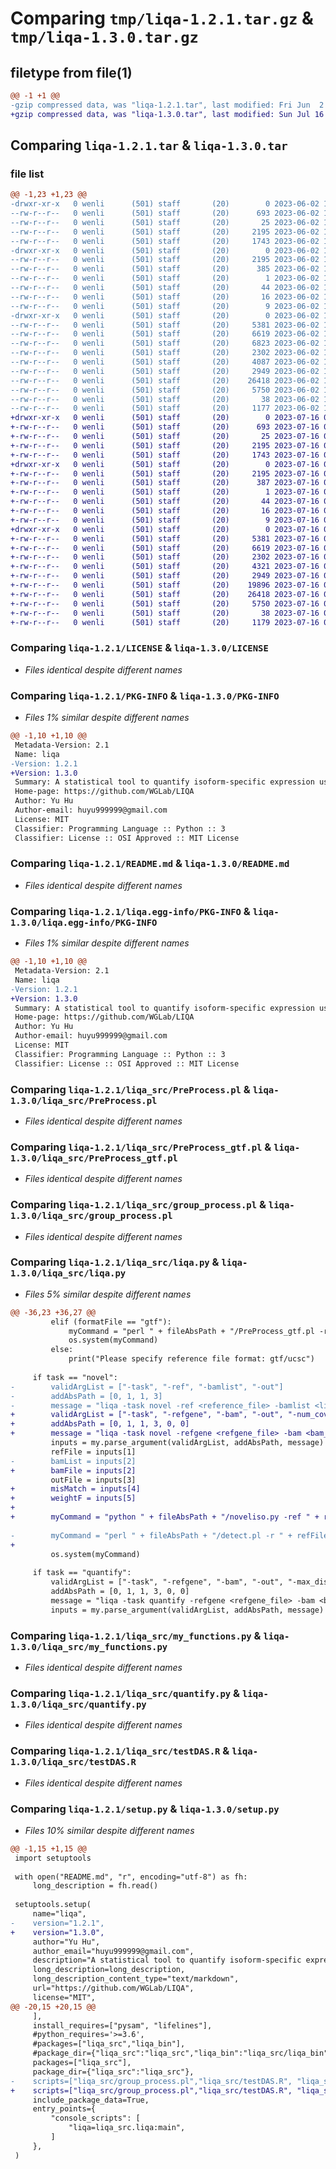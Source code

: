 # Comparing `tmp/liqa-1.2.1.tar.gz` & `tmp/liqa-1.3.0.tar.gz`

## filetype from file(1)

```diff
@@ -1 +1 @@
-gzip compressed data, was "liqa-1.2.1.tar", last modified: Fri Jun  2 15:47:15 2023, max compression
+gzip compressed data, was "liqa-1.3.0.tar", last modified: Sun Jul 16 05:36:21 2023, max compression
```

## Comparing `liqa-1.2.1.tar` & `liqa-1.3.0.tar`

### file list

```diff
@@ -1,23 +1,23 @@
-drwxr-xr-x   0 wenli      (501) staff       (20)        0 2023-06-02 15:47:15.669809 liqa-1.2.1/
--rw-r--r--   0 wenli      (501) staff       (20)      693 2023-06-02 14:46:22.000000 liqa-1.2.1/LICENSE
--rw-r--r--   0 wenli      (501) staff       (20)       25 2023-06-02 14:46:22.000000 liqa-1.2.1/MANIFEST.in
--rw-r--r--   0 wenli      (501) staff       (20)     2195 2023-06-02 15:47:15.669674 liqa-1.2.1/PKG-INFO
--rw-r--r--   0 wenli      (501) staff       (20)     1743 2023-06-02 14:46:22.000000 liqa-1.2.1/README.md
-drwxr-xr-x   0 wenli      (501) staff       (20)        0 2023-06-02 15:47:15.663758 liqa-1.2.1/liqa.egg-info/
--rw-r--r--   0 wenli      (501) staff       (20)     2195 2023-06-02 15:47:15.000000 liqa-1.2.1/liqa.egg-info/PKG-INFO
--rw-r--r--   0 wenli      (501) staff       (20)      385 2023-06-02 15:47:15.000000 liqa-1.2.1/liqa.egg-info/SOURCES.txt
--rw-r--r--   0 wenli      (501) staff       (20)        1 2023-06-02 15:47:15.000000 liqa-1.2.1/liqa.egg-info/dependency_links.txt
--rw-r--r--   0 wenli      (501) staff       (20)       44 2023-06-02 15:47:15.000000 liqa-1.2.1/liqa.egg-info/entry_points.txt
--rw-r--r--   0 wenli      (501) staff       (20)       16 2023-06-02 15:47:15.000000 liqa-1.2.1/liqa.egg-info/requires.txt
--rw-r--r--   0 wenli      (501) staff       (20)        9 2023-06-02 15:47:15.000000 liqa-1.2.1/liqa.egg-info/top_level.txt
-drwxr-xr-x   0 wenli      (501) staff       (20)        0 2023-06-02 15:47:15.669048 liqa-1.2.1/liqa_src/
--rw-r--r--   0 wenli      (501) staff       (20)     5381 2023-06-02 14:46:22.000000 liqa-1.2.1/liqa_src/PreProcess.pl
--rw-r--r--   0 wenli      (501) staff       (20)     6619 2023-06-02 14:46:22.000000 liqa-1.2.1/liqa_src/PreProcess_gtf.pl
--rw-r--r--   0 wenli      (501) staff       (20)     6823 2023-06-02 14:46:22.000000 liqa-1.2.1/liqa_src/detect.pl
--rw-r--r--   0 wenli      (501) staff       (20)     2302 2023-06-02 14:46:22.000000 liqa-1.2.1/liqa_src/group_process.pl
--rw-r--r--   0 wenli      (501) staff       (20)     4087 2023-06-02 14:46:22.000000 liqa-1.2.1/liqa_src/liqa.py
--rw-r--r--   0 wenli      (501) staff       (20)     2949 2023-06-02 14:46:22.000000 liqa-1.2.1/liqa_src/my_functions.py
--rw-r--r--   0 wenli      (501) staff       (20)    26418 2023-06-02 14:46:22.000000 liqa-1.2.1/liqa_src/quantify.py
--rw-r--r--   0 wenli      (501) staff       (20)     5750 2023-06-02 14:46:22.000000 liqa-1.2.1/liqa_src/testDAS.R
--rw-r--r--   0 wenli      (501) staff       (20)       38 2023-06-02 15:47:15.669849 liqa-1.2.1/setup.cfg
--rw-r--r--   0 wenli      (501) staff       (20)     1177 2023-06-02 15:47:03.000000 liqa-1.2.1/setup.py
+drwxr-xr-x   0 wenli      (501) staff       (20)        0 2023-07-16 05:36:21.147078 liqa-1.3.0/
+-rw-r--r--   0 wenli      (501) staff       (20)      693 2023-07-16 05:30:58.000000 liqa-1.3.0/LICENSE
+-rw-r--r--   0 wenli      (501) staff       (20)       25 2023-07-16 05:30:58.000000 liqa-1.3.0/MANIFEST.in
+-rw-r--r--   0 wenli      (501) staff       (20)     2195 2023-07-16 05:36:21.146953 liqa-1.3.0/PKG-INFO
+-rw-r--r--   0 wenli      (501) staff       (20)     1743 2023-07-16 05:30:58.000000 liqa-1.3.0/README.md
+drwxr-xr-x   0 wenli      (501) staff       (20)        0 2023-07-16 05:36:21.145409 liqa-1.3.0/liqa.egg-info/
+-rw-r--r--   0 wenli      (501) staff       (20)     2195 2023-07-16 05:36:21.000000 liqa-1.3.0/liqa.egg-info/PKG-INFO
+-rw-r--r--   0 wenli      (501) staff       (20)      387 2023-07-16 05:36:21.000000 liqa-1.3.0/liqa.egg-info/SOURCES.txt
+-rw-r--r--   0 wenli      (501) staff       (20)        1 2023-07-16 05:36:21.000000 liqa-1.3.0/liqa.egg-info/dependency_links.txt
+-rw-r--r--   0 wenli      (501) staff       (20)       44 2023-07-16 05:36:21.000000 liqa-1.3.0/liqa.egg-info/entry_points.txt
+-rw-r--r--   0 wenli      (501) staff       (20)       16 2023-07-16 05:36:21.000000 liqa-1.3.0/liqa.egg-info/requires.txt
+-rw-r--r--   0 wenli      (501) staff       (20)        9 2023-07-16 05:36:21.000000 liqa-1.3.0/liqa.egg-info/top_level.txt
+drwxr-xr-x   0 wenli      (501) staff       (20)        0 2023-07-16 05:36:21.146770 liqa-1.3.0/liqa_src/
+-rw-r--r--   0 wenli      (501) staff       (20)     5381 2023-07-16 05:30:58.000000 liqa-1.3.0/liqa_src/PreProcess.pl
+-rw-r--r--   0 wenli      (501) staff       (20)     6619 2023-07-16 05:30:58.000000 liqa-1.3.0/liqa_src/PreProcess_gtf.pl
+-rw-r--r--   0 wenli      (501) staff       (20)     2302 2023-07-16 05:30:58.000000 liqa-1.3.0/liqa_src/group_process.pl
+-rw-r--r--   0 wenli      (501) staff       (20)     4321 2023-07-16 05:30:58.000000 liqa-1.3.0/liqa_src/liqa.py
+-rw-r--r--   0 wenli      (501) staff       (20)     2949 2023-07-16 05:30:58.000000 liqa-1.3.0/liqa_src/my_functions.py
+-rw-r--r--   0 wenli      (501) staff       (20)    19896 2023-07-16 05:30:58.000000 liqa-1.3.0/liqa_src/noveliso.py
+-rw-r--r--   0 wenli      (501) staff       (20)    26418 2023-07-16 05:30:58.000000 liqa-1.3.0/liqa_src/quantify.py
+-rw-r--r--   0 wenli      (501) staff       (20)     5750 2023-07-16 05:30:58.000000 liqa-1.3.0/liqa_src/testDAS.R
+-rw-r--r--   0 wenli      (501) staff       (20)       38 2023-07-16 05:36:21.147112 liqa-1.3.0/setup.cfg
+-rw-r--r--   0 wenli      (501) staff       (20)     1179 2023-07-16 05:36:17.000000 liqa-1.3.0/setup.py
```

### Comparing `liqa-1.2.1/LICENSE` & `liqa-1.3.0/LICENSE`

 * *Files identical despite different names*

### Comparing `liqa-1.2.1/PKG-INFO` & `liqa-1.3.0/PKG-INFO`

 * *Files 1% similar despite different names*

```diff
@@ -1,10 +1,10 @@
 Metadata-Version: 2.1
 Name: liqa
-Version: 1.2.1
+Version: 1.3.0
 Summary: A statistical tool to quantify isoform-specific expression using long-read RNA-seq
 Home-page: https://github.com/WGLab/LIQA
 Author: Yu Hu
 Author-email: huyu999999@gmail.com
 License: MIT
 Classifier: Programming Language :: Python :: 3
 Classifier: License :: OSI Approved :: MIT License
```

### Comparing `liqa-1.2.1/README.md` & `liqa-1.3.0/README.md`

 * *Files identical despite different names*

### Comparing `liqa-1.2.1/liqa.egg-info/PKG-INFO` & `liqa-1.3.0/liqa.egg-info/PKG-INFO`

 * *Files 1% similar despite different names*

```diff
@@ -1,10 +1,10 @@
 Metadata-Version: 2.1
 Name: liqa
-Version: 1.2.1
+Version: 1.3.0
 Summary: A statistical tool to quantify isoform-specific expression using long-read RNA-seq
 Home-page: https://github.com/WGLab/LIQA
 Author: Yu Hu
 Author-email: huyu999999@gmail.com
 License: MIT
 Classifier: Programming Language :: Python :: 3
 Classifier: License :: OSI Approved :: MIT License
```

### Comparing `liqa-1.2.1/liqa_src/PreProcess.pl` & `liqa-1.3.0/liqa_src/PreProcess.pl`

 * *Files identical despite different names*

### Comparing `liqa-1.2.1/liqa_src/PreProcess_gtf.pl` & `liqa-1.3.0/liqa_src/PreProcess_gtf.pl`

 * *Files identical despite different names*

### Comparing `liqa-1.2.1/liqa_src/group_process.pl` & `liqa-1.3.0/liqa_src/group_process.pl`

 * *Files identical despite different names*

### Comparing `liqa-1.2.1/liqa_src/liqa.py` & `liqa-1.3.0/liqa_src/liqa.py`

 * *Files 5% similar despite different names*

```diff
@@ -36,23 +36,27 @@
         elif (formatFile == "gtf"):
             myCommand = "perl " + fileAbsPath + "/PreProcess_gtf.pl -r " + refFile + " -o " + outFile
             os.system(myCommand)
         else:
             print("Please specify reference file format: gtf/ucsc")
 
     if task == "novel":
-        validArgList = ["-task", "-ref", "-bamlist", "-out"]
-        addAbsPath = [0, 1, 1, 3]
-        message = "liqa -task novel -ref <reference_file> -bamlist <list of bam file> -out <output_file>"
+        validArgList = ["-task", "-refgene", "-bam", "-out", "-num_cover", "-num_support_read"]
+        addAbsPath = [0, 1, 1, 3, 0, 0]
+        message = "liqa -task novel -refgene <refgene_file> -bam <bam_file> -out <output_file> -num_cover <# bp coverage> -num_support_read <# support reads>"
         inputs = my.parse_argument(validArgList, addAbsPath, message)
         refFile = inputs[1]
-        bamList = inputs[2]
+        bamFile = inputs[2]
         outFile = inputs[3]
+        misMatch = inputs[4]
+        weightF = inputs[5]
+
+        myCommand = "python " + fileAbsPath + "/noveliso.py -ref " + refFile + " -bam " +  bamFile + " -out " + outFile + " -num_cover " + misMatch + " -num_support_read " + weightF
 
-        myCommand = "perl " + fileAbsPath + "/detect.pl -r " + refFile + " -o " + outFile + " -b " + bamList
+        
         os.system(myCommand)
             
     if task == "quantify":
         validArgList = ["-task", "-refgene", "-bam", "-out", "-max_distance", "-f_weight"]
         addAbsPath = [0, 1, 1, 3, 0, 0]
         message = "liqa -task quantify -refgene <refgene_file> -bam <bam_file> -out <output_file> -max_distance <max distance> -f_weight <weight of F function>"
         inputs = my.parse_argument(validArgList, addAbsPath, message)
```

### Comparing `liqa-1.2.1/liqa_src/my_functions.py` & `liqa-1.3.0/liqa_src/my_functions.py`

 * *Files identical despite different names*

### Comparing `liqa-1.2.1/liqa_src/quantify.py` & `liqa-1.3.0/liqa_src/quantify.py`

 * *Files identical despite different names*

### Comparing `liqa-1.2.1/liqa_src/testDAS.R` & `liqa-1.3.0/liqa_src/testDAS.R`

 * *Files identical despite different names*

### Comparing `liqa-1.2.1/setup.py` & `liqa-1.3.0/setup.py`

 * *Files 10% similar despite different names*

```diff
@@ -1,15 +1,15 @@
 import setuptools
 
 with open("README.md", "r", encoding="utf-8") as fh:
     long_description = fh.read()
 
 setuptools.setup(
     name="liqa",
-    version="1.2.1",
+    version="1.3.0",
     author="Yu Hu",
     author_email="huyu999999@gmail.com",
     description="A statistical tool to quantify isoform-specific expression using long-read RNA-seq",
     long_description=long_description,
     long_description_content_type="text/markdown",
     url="https://github.com/WGLab/LIQA",
     license="MIT",
@@ -20,15 +20,15 @@
     ],
     install_requires=["pysam", "lifelines"],
     #python_requires='>=3.6',
     #packages=["liqa_src","liqa_bin"],
     #package_dir={"liqa_src":"liqa_src","liqa_bin":"liqa_src/liqa_bin"},
     packages=["liqa_src"],
     package_dir={"liqa_src":"liqa_src"},
-    scripts=["liqa_src/group_process.pl","liqa_src/testDAS.R", "liqa_src/PreProcess.pl", "liqa_src/PreProcess_gtf.pl", "liqa_src/detect.pl"],
+    scripts=["liqa_src/group_process.pl","liqa_src/testDAS.R", "liqa_src/PreProcess.pl", "liqa_src/PreProcess_gtf.pl", "liqa_src/noveliso.py"],
     include_package_data=True,
     entry_points={
         "console_scripts": [
             "liqa=liqa_src.liqa:main",
         ]
     },
 )
```


